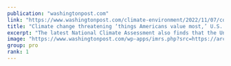 ```yaml
---
publication: "washingtonpost.com"
link: "https://www.washingtonpost.com/climate-environment/2022/11/07/cop27-climate-change-report-us/"
title: "Climate change threatening ‘things Americans value most,’ U.S. report says"
excerpt: "The latest National Climate Assessment also finds that the United States has warmed 68 percent faster than the planet as a whole. "
image: "https://www.washingtonpost.com/wp-apps/imrs.php?src=https://arc-anglerfish-washpost-prod-washpost.s3.amazonaws.com/public/6LZPBLVQ7PSEAYQP2I7MFICBSQ.jpg&w=1440"
group: pro
rank: 1
---
```

